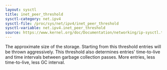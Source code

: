 ```yaml
---
layout: sysctl
title: inet_peer_threshold
sysctl-category: net.ipv4
sysctl-file: /proc/sys/net/ipv4/inet_peer_threshold
sysctl-variable: net.ipv4.inet_peer_threshold
source: https://www.kernel.org/doc/Documentation/networking/ip-sysctl.txt
---
```

The approximate size of the storage.  Starting from this threshold
entries will be thrown aggressively.  This threshold also determines
entries' time-to-live and time intervals between garbage collection
passes.  More entries, less time-to-live, less GC interval.

